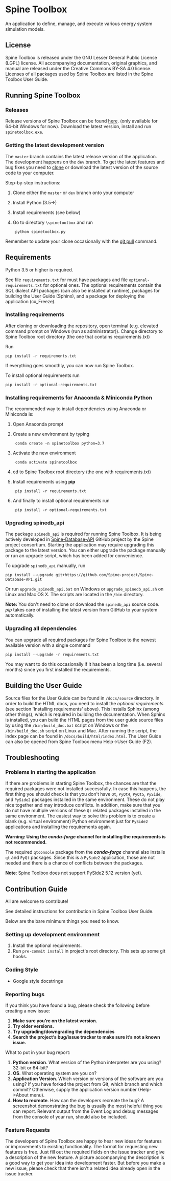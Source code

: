 # Spine Toolbox

An application to define, manage, and execute various energy system simulation models.

## License

Spine Toolbox is released under the GNU Lesser General Public License (LGPL) license. All accompanying
documentation, original graphics, and manual are released under the Creative Commons BY-SA 4.0 license.
Licenses of all packages used by Spine Toolbox are listed in the Spine Toolbox User 
Guide.

## Running Spine Toolbox

### Releases

Release versions of Spine Toolbox can be found 
[here](https://drive.google.com/drive/folders/1t-AIIwRMl3HiYgka4ex5bCccI2gpbspK).
(only available for 64-bit Windows for now). Download the latest version, install and
run `spinetoolbox.exe`.

### Getting the latest development version

The `master` branch contains the latest release version of the application. The 
development happens on the `dev` branch. To get the latest features 
and bug fixes you need to 
[clone](https://help.github.com/articles/cloning-a-repository/) or download the latest 
version of the source code to your computer.

Step-by-step instructions:

1. Clone either the `master` or `dev` branch onto your computer
2. Install Python (3.5->)
3. Install requirements (see below)
4. Go to directory `\spinetoolbox` and run 

        python spinetoolbox.py

Remember to update your clone occasionally with the 
[git pull](https://www.atlassian.com/git/tutorials/syncing/git-pull) command.

## Requirements

Python 3.5 or higher is required.

See file `requirements.txt` for must have packages and file `optional-requirements.txt`
for optional ones. The optional requirements contain the SQL dialect API packages 
(can also be installed at runtime), packages for building the User Guide (Sphinx), 
and a package for deploying the application (cx_Freeze).
 
### Installing requirements

After cloning or downloading the repository, open terminal (e.g. elevated command prompt 
on Windows (run as administrator)). Change directory to Spine Toolbox root directory (the one that contains 
requirements.txt)  

Run

    pip install -r requirements.txt

If everything goes smoothly, you can now run Spine Toolbox.

To install optional requirements run

    pip install -r optional-requirements.txt

### Installing requirements for Anaconda & Miniconda Python

The recommended way to install dependencies using Anaconda or Miniconda is:

1. Open Anaconda prompt

2. Create a new environment by typing

        conda create -n spinetoolbox python=3.7

3. Activate the new environment

        conda activate spinetoolbox

4. cd to Spine Toolbox root directory (the one with requirements.txt)

5. Install requirements using **pip**

        pip install -r requirements.txt

6. And finally to install optional requirements run

        pip install -r optional-requirements.txt

### Upgrading spinedb_api

The package `spinedb_api` is required for running Spine Toolbox. It is being 
actively developed in 
[Spine-Database-API](https://github.com/Spine-project/Spine-Database-API) GitHub 
project by the Spine project consortium. Starting the application may require 
upgrading this package to the latest version. You can either upgrade the package 
manually or run an upgrade script, which has been added for convenience.  

To upgrade `spinedb_api` manually, run

    pip install --upgrade git+https://github.com/Spine-project/Spine-Database-API.git

Or run `upgrade_spinedb_api.bat` on Windows or `upgrade_spinedb_api.sh` 
on Linux and Mac OS X. The scripts are located in the `/bin` directory.

**Note:** You don't need to clone or download the `spinedb_api` source code. 
*pip* takes care of installing the latest version from GitHub to your system 
automatically.

### Upgrading all dependencies

You can upgrade all required packages for Spine Toolbox to the newest available 
version with a single command

    pip install --upgrade -r requirements.txt

You may want to do this occasionally if it has been a long time (i.e. several months) 
since you first installed the requirements.

## Building the User Guide

Source files for the User Guide can be found in `/docs/source` directory. In order to 
build the HTML docs, you need to install the *optional requirements* (see section 
'Installing requirements' above). This installs Sphinx (among other things), which 
is required in building the documentation. When Sphinx is installed, you can build the 
HTML pages from the user guide source files by using the `/bin/build_doc.bat` script on 
Windows or the `/bin/build_doc.sh` script on Linux and Mac. After running the script, the 
index page can be found in `/docs/build/html/index.html`. The User Guide can also 
be opened from Spine Toolbox menu Help->User Guide (F2).

## Troubleshooting

### Problems in starting the application

If there are problems in starting Spine Toolbox, the chances are that the required 
packages were not installed successfully. In case this happens, the first thing you 
should check is that you don't have `Qt`, `PyQt4`, `PyQt5`, `PySide`, and `PySide2` 
packages installed in the same environment. These do not play nice together and may 
introduce conflicts. In addition, make sure that you do not have multiple versions 
of these `Qt` related packages installed in the same environment. The easiest way 
to solve this problem is to create a blank (e.g. virtual environment) Python 
environment just for `PySide2` applications and installing the requirements again.

**Warning: Using the *conda-forge* channel for installing the requirements is not 
recommended.**

The required `qtconsole` package from the ***conda-forge*** channel also
installs `qt` and `PyQt` packages. Since this is a `PySide2` application, those are 
not needed and there is a chance of conflicts between the packages.

**Note**: Spine Toolbox does not support PySide2 5.12 version (yet).

## Contribution Guide

All are welcome to contribute!

See detailed instructions for contribution in Spine Toolbox User Guide.

Below are the bare minimum things you need to know.

### Setting up development environment

1. Install the optional requirements.
2. Run `pre-commit install` in project's root directory. This sets up some git hooks.

### Coding Style
- Google style docstrings

### Reporting bugs
If you think you have found a bug, please check the following before creating a new 
issue:
1. **Make sure you’re on the latest version.** 
2. **Try older versions.**
3. **Try upgrading/downgrading the dependencies**
4. **Search the project’s bug/issue tracker to make sure it’s not a known issue.**

What to put in your bug report:
1. **Python version**. What version of the Python interpreter are you using? 32-bit 
    or 64-bit?
2. **OS**. What operating system are you on?
3. **Application Version**. Which version or versions of the software are you using? 
    If you have forked the project from Git, which branch and which commit? Otherwise, 
    supply the application version number (Help->About menu).
4. **How to recreate**. How can the developers recreate the bug? A screenshot 
    demonstrating the bug is usually the most helpful thing you can report. Relevant 
    output from the Event Log and debug messages from the console of your run, should 
    also be included.

### Feature Requests
The developers of Spine Toolbox are happy to hear new ideas for features or improvements 
to existing functionality. The format for requesting new features is free. Just fill 
out the required fields on the issue tracker and give a description of the new feature. 
A picture accompanying the description is a good way to get your idea into development
faster. But before you make a new issue, please check that there isn't a related idea 
already open in the issue tracker.
